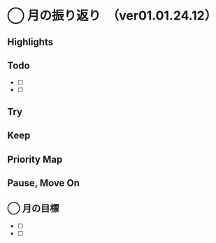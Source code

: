 # ◯ 月の振り返り　（ver01.01.24.12）

<!-- ひとこと -->

## Highlights

<!-- 褒められたこと、うまくいったこと、楽しかったこと -->

## Todo

<!-- 先月立てたの目標に対して、達成できたか -->

- [ ]
- [ ]

## Try

<!-- Todo以外に挑戦したこと、新しく始めたこと -->

## Keep

<!-- 継続していることの進捗、維持できている挑戦 -->

## Priority Map

<!-- 現状の優先順位(x,y軸に位置どり)、今後どの軸方面へ伸ばしていきたいと考えてるか(矢印)を視覚化 -->

## Pause, Move On

<!-- ネガティブ要素から今後どう活かすか宣言、ちょっとは吐き出させてくれ -->

## ◯ 月の目標

- [ ]
- [ ]
